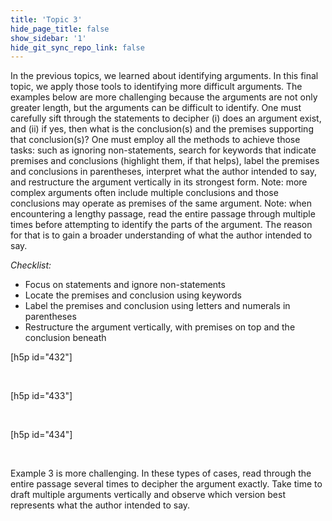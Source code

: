 ```yaml
---
title: 'Topic 3'
hide_page_title: false
show_sidebar: '1'
hide_git_sync_repo_link: false
---
```



In the previous topics, we learned about identifying arguments. In this final topic, we apply those tools to identifying more difficult arguments. The examples below are more challenging because the arguments are not only greater length, but the arguments can be difficult to identify. One must carefully sift through the statements to decipher (i) does an argument exist, and (ii) if yes, then what is the conclusion(s) and the premises supporting that conclusion(s)? One must employ all the methods to achieve those tasks: such as ignoring non-statements, search for keywords that indicate premises and conclusions (highlight them, if that helps), label the premises and conclusions in parentheses, interpret what the author intended to say, and restructure the argument vertically in its strongest form. Note: more complex arguments often include multiple conclusions and those conclusions may operate as premises of the same argument. Note: when encountering a lengthy passage, read the entire passage through multiple times before attempting to identify the parts of the argument. The reason for that is to gain a broader understanding of what the author intended to say.  

_Checklist:_
- Focus on statements and ignore non-statements
- Locate the premises and conclusion using keywords
- Label the premises and conclusion using letters and numerals in parentheses
- Restructure the argument vertically, with premises on top and the conclusion beneath


[h5p id="432"]

&nbsp;

[h5p id="433"]

&nbsp;

[h5p id="434"]

&nbsp;


Example 3 is more challenging. In these types of cases, read through the entire passage several times to decipher the argument exactly. Take time to draft multiple arguments vertically and observe which version best represents what the author intended to say. 
